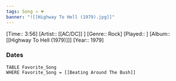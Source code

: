 ```yaml
---
tags: Song ⭐ 💔
banner: "![[Highway To Hell (1979).jpg]]"
---
```

[Time:: 3:56]
[Artist:: [[AC/DC]] ]
[Genre:: Rock]
[Played:: ]
[Album:: [[Highway To Hell (1979)]]]
[Year:: 1979]
### Dates
````dataview
TABLE Favorite_Song
WHERE Favorite_Song = [[Beating Around The Bush]]
````